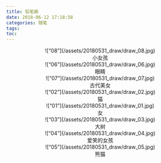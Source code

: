 ```yaml
---
title: 铅笔画
date: 2018-06-12 17:18:58
categories: 随笔
tags: 
toc:
---
```


<center>![“08”](/assets/20180531_draw/draw_08.jpg)</center>  
<center>小女孩</center>
<!--more-->

<center>![“06”](/assets/20180531_draw/draw_06.jpg)</center>  
<center>眼睛</center>

<center>![“07”](/assets/20180531_draw/draw_07.jpg)</center>  
<center>古代美女</center>

<center>![“02”](/assets/20180531_draw/draw_02.jpg)</center>  
<center>猫</center>

<center>![“01”](/assets/20180531_draw/draw_01.jpg)</center>  
<center>女</center>

<center>![“03”](/assets/20180531_draw/draw_03.jpg)</center>  
<center>大树</center>

<center>![“04”](/assets/20180531_draw/draw_04.jpg)</center>  
<center>爱笑的女孩</center>

<center>![“05”](/assets/20180531_draw/draw_05.jpg)</center>  
<center>熊猫</center>






